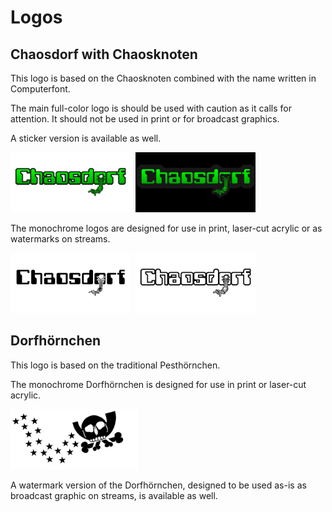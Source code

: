 # Logos

## Chaosdorf with Chaosknoten

This logo is based on the Chaosknoten combined with the name written in
Computerfont.

The main full-color logo is should be used with caution as it calls for 
attention. It should not be used in print or for broadcast graphics.

A sticker version is available as well.

<img alt="Preview" src="logo-color.svg" height="96px">&nbsp;
<img alt="Preview" src="logo-sticker.svg" height="96px">&nbsp;

The monochrome logos are designed for use in print, laser-cut acrylic or as
watermarks on streams.

<img alt="Preview" src="logo-monochrome.svg" height="96px">&nbsp;
<img alt="Preview" src="logo-outline.svg" height="96px">&nbsp;

## Dorfhörnchen

This logo is based on the traditional Pesthörnchen.

The monochrome Dorfhörnchen is designed for use in print or laser-cut
acrylic.

<img alt="Preview" src="dorfhoernchen-monochrome.svg" height="96px">

A watermark version of the Dorfhörnchen, designed to be used as-is as
broadcast graphic on streams, is available as well.
